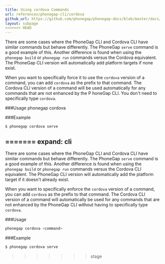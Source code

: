 ```yaml
---
title: Using cordova Commands
url: references/phonegap-cli/cordova
github_url: https://github.com/phonegap/phonegap-docs/blob/master/docs/references/phonegap-cli/cordova.html.md
layout: subpage
<<<<<<< HEAD
---
```


There are some cases where the PhoneGap CLI and Cordova CLI have similar commands but behave differently. The PhoneGap `serve` command is
a good example of this. Another difference is found when using the `phonegap build` or `phonegap run` commands versus the Cordova
equivalent. The PhoneGap CLI version will automatically add platform targets if none exist. 

When you want to specifically force it to use the `cordova` version of a command, you can add `cordova` as the 
prefix to that command. The Cordova CLI version of a command will be used automatically for any commands that are not enhanced by the P
honeGap CLI. You don't need to specifically type `cordova`.   
  
###Usage
    phonegap cordova <command>

###Example

    $ phonegap cordova serve
  
=======
expand: cli
---

There are some cases where the PhoneGap CLI and Cordova CLI have similar commands but behave differently. The PhoneGap `serve` command is
a good example of this. Another difference is found when using the `phonegap build` or `phonegap run` commands versus the Cordova CLI
equivalent. The PhoneGap CLI version will automatically add the platform target if it doesn't already exist. 

When you want to specifically enforce the `cordova` version of a command, you can add `cordova` as the 
prefix to that command. The Cordova CLI version of a command will automatically be used for any commands that are not enhanced by the 
PhoneGap CLI without having to specifically type `cordova`.   
  
###Usage
```bash
phonegap cordova <command>
```

###Example
```bash
$ phonegap cordova serve
```  
>>>>>>> stage
  